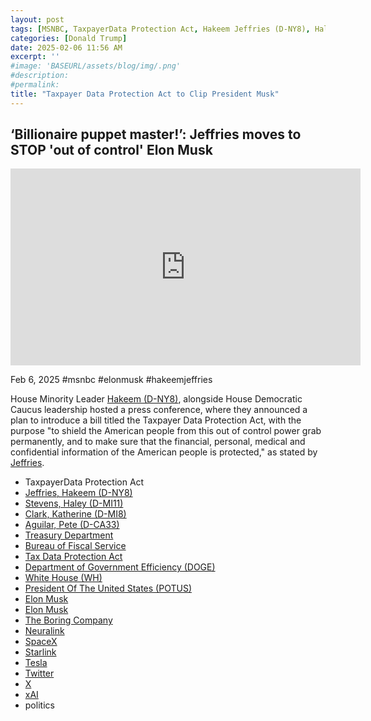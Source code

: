 ```yaml
---
layout: post
tags: [MSNBC, TaxpayerData Protection Act, Hakeem Jeffries (D-NY8), Haley Stevens (D-MI11), Katherine Clark (D-MI8), Pete Aguilar (D-CA33), Treasury Department, Bureau of Fiscal Service, Tax Data Protection Act, Department of Government Efficiency (DOGE), White House (WH), President Of The United States (POTUS), Elon Musk, Boring, Neuralink, SpaceX, Starlink, Tesla, Twitter, X, xAI, politics]
categories: [Donald Trump]
date: 2025-02-06 11:56 AM
excerpt: ''
#image: 'BASEURL/assets/blog/img/.png'
#description:
#permalink:
title: "Taxpayer Data Protection Act to Clip President Musk"
---
```



## ‘Billionaire puppet master!’: Jeffries moves to STOP 'out of control' Elon Musk

<iframe width="560" height="315" src="https://www.youtube.com/embed/qQuQs-EXg88?si=WK1CW1DSBcrblFRz" title="YouTube video player" frameborder="0" allow="accelerometer; autoplay; clipboard-write; encrypted-media; gyroscope; picture-in-picture; web-share" referrerpolicy="strict-origin-when-cross-origin" allowfullscreen></iframe>

Feb 6, 2025  #msnbc #elonmusk #hakeemjeffries

House Minority Leader [Hakeem  (D-NY8)](https://jeffries.house.gov/), alongside House Democratic Caucus leadership hosted a press conference, where they announced a plan to introduce a bill titled the Taxpayer Data Protection Act, with the purpose "to shield the American people from this out of control power grab permanently, and to make sure that the financial, personal, medical and confidential information of the American people is protected," as stated by [Jeffries](https://jeffries.house.gov/).

- TaxpayerData Protection Act
- [Jeffries, Hakeem (D-NY8)](https://jeffries.house.gov/)
- [Stevens, Haley (D-MI11)](https://stevens.house.gov/)
- [Clark, Katherine (D-MI8)](https://katherineclark.house.gov/index.cfm/home)
- [Aguilar, Pete (D-CA33)](https://aguilar.house.gov/)
- [Treasury Department](https://home.treasury.gov/)
- [Bureau of Fiscal Service](http://www.fiscal.treasury.gov/)
- [Tax Data Protection Act](https://www.congress.gov/bill/118th-congress/house-bill/8292)
- [Department of Government Efficiency (DOGE)](https://doge.gov/)
- [White House (WH)](https://www.whitehouse.gov/)
- [President Of The United States (POTUS)](https://www.whitehouse.gov/)
- [Elon Musk](https://ir.tesla.com/corporate/elon-musk)
- [Elon Musk](https://x.com/elonmusk/)
- [The Boring Company](https://www.boringcompany.com/)
- [Neuralink](https://neuralink.com/)
- [SpaceX](https://www.spacex.com/)
- [Starlink](https://www.starlink.com/)
- [Tesla](https://www.tesla.com/)
- [Twitter](https://twitter.com/)
- [ X ](https://x.com/)
- [xAI](https://x.ai/)
- politics

